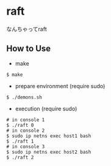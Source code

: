 # raft
なんちゃってraft

## How to Use
- make
```
$ make
```

- prepare environment (require sudo)
```
$ ./demons.sh
```

- execution (require sudo)
```
# in console 1
$ ./raft 0
# in console 2
$ sudo ip netns exec host1 bash
$ ./raft 1
# in console 3
$ sudo ip netns exec host2 bash
$ ./raft 2
```
